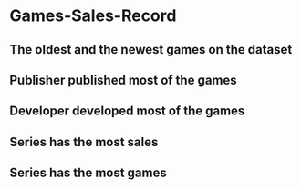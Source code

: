 # Games-Sales-Record

## The oldest and the newest games on the dataset
## Publisher published most of the games
## Developer developed most of the games
## Series has the most sales
## Series has the most games
